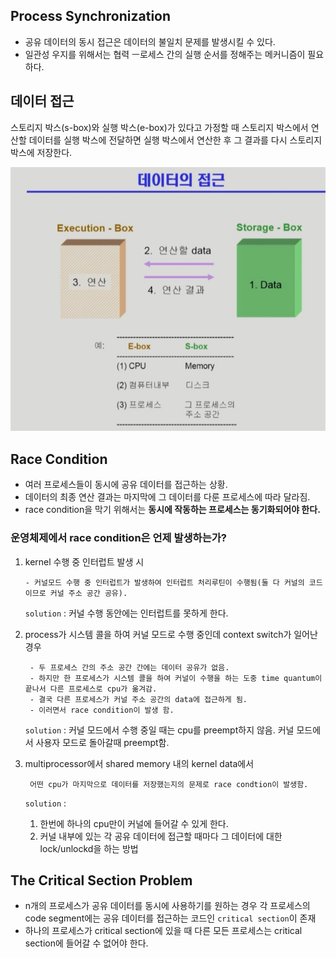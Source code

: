 ## Process Synchronization
 - 공유 데이터의 동시 접근은 데이터의 불일치 문제를 발생시킬 수 있다.
 - 일관성 우지를 위해서는 협력 ㅡ로세스 간의 실행 순서를 정해주는 메커니즘이 필요하다.
## 데이터 접근
스토리지 박스(s-box)와 실행 박스(e-box)가 있다고 가정할 때 스토리지 박스에서 연산할 데이터를 실행 박스에 전달하면 실행 박스에서 연산한 후 그 결과를 다시 스토리지 박스에 저장한다.

![](/picture/데이터.jpg)
## Race Condition
- 여러 프로세스들이 동시에 공유 데이터를 접근하는 상황.
- 데이터의 최종 연산 결과는 마지막에 그 데이터를 다룬 프로세스에 따라 달라짐. 
- race condition을 막기 위해서는 **동시에 작동하는 프로세스는 동기화되어야 한다.**

### 운영체제에서 race condition은 언제 발생하는가?

1. kernel 수행 중 인터럽트 발생 시
    
       - 커널모드 수행 중 인터럽트가 발생하여 인터럽트 처리루틴이 수행됨(둘 다 커널의 코드 이므로 커널 주소 공간 공유).
    `solution` : 커널 수행 동안에는 인터럽트를 못하게 한다. 
 
2. process가 시스템 콜을 하여 커널 모드로 수행 중인데 context switch가 일어난 경우
         
        - 두 프로세스 간의 주소 공간 간에는 데이터 공유가 없음.
        - 하지만 한 프로세스가 시스템 콜을 하여 커널이 수행을 하는 도중 time quantum이 끝나서 다른 프로세스로 cpu가 옮겨감.
        - 결국 다른 프로세스가 커널 주소 공간의 data에 접근하게 됨.
        - 이러면서 race condition이 발생 함.
        
    `solution` : 커널 모드에서 수행 중일 때는 cpu를 preempt하지 않음. 커널 모드에서 사용자 모드로 돌아갈때 preempt함.

3. multiprocessor에서 shared memory 내의 kernel data에서  

        어떤 cpu가 마지막으로 데이터를 저장했는지의 문제로 race condtion이 발생함.
    `solution` : 
    1. 한번에 하나의 cpu만이 커널에 들어갈 수 있게 한다. 
    2. 커널 내부에 있는 각 공유 데이터에 접근할 때마다 그 데이터에 대한 lock/unlockd을 하는 방법
## The Critical Section Problem
- n개의 프로세스가 공유 데이터를 동시에 사용하기를 원하는 경우 각 프로세스의 code segment에는 공유 데이터를 접근하는 코드인 `critical section`이 존재
- 하나의 프로세스가 critical section에 있을 때 다른 모든 프로세스는 critical section에 들어갈 수 없어야 한다.

